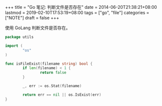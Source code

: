 +++
title = "Go 笔记: 判断文件是否存在"
date = 2014-06-20T21:38:21+08:00
lastmod = 2019-02-10T17:53:19+08:00
tags = ["go", "file"]
categories = ["NOTE"]
draft = false
+++

使用 GoLang 判断文件是否存在。

```go
package utils

import (
        "os"
)

func isFileExist(filename string) bool {
        if len(filename) < 1 {
                return false
        }

        _, err := os.Stat(filename)

        return err == nil || os.IsExist(err)
}
```
